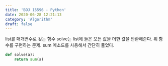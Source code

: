 ```yaml
---
title: 'BOJ 15596 - Python'
date: 2020-06-28 12:21:13
category: 'Algorithm'
draft: false
---
```

list를 매개변수로 갖는 함수 solve는 list에 들은 모든 값을 더한 값을 반환해준다. 위 함수를 구현하는 문제. sum 메소드를 사용해서 간단히 풀었다.
```python
def solve(a):
    return sum(a)

```